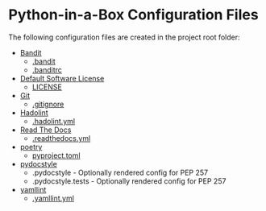 # Python-in-a-Box Configuration Files

The following configuration files are created in the project root folder:

- [Bandit](https://bandit.readthedocs.io/en/latest/)
  - [.bandit](../{{cookiecutter.project_slug}}/.bandit)
  - [.banditrc](../{{cookiecutter.project_slug}}/.bandit.rc)
- [Default Software License](https://docs.github.com/en/free-pro-team@latest/github/creating-cloning-and-archiving-repositories/licensing-a-repository)
  - [LICENSE](../{{cookiecutter.project_slug}}/LICENSE)
- [Git](https://git-scm.com/)
  - [.gitignore](../{{cookiecutter.project_slug}}/.gitignore)
- [Hadolint](https://github.com/hadolint/hadolint)
  - [.hadolint.yml](../{{cookiecutter.project_slug}}/.hadolint.yml)
- [Read The Docs](https://readthedocs.org/)
  - [.readthedocs.yml](../{{cookiecutter.project_slug}}/.readthedocs.yml)
- [poetry](https://python-poetry.org/)  
  - [pyproject.toml](../{{cookiecutter.project_slug}}/pyproject.toml)
- [pydocstyle](https://python-poetry.org/)  
  - .pydocstyle - Optionally rendered config for PEP 257
  - .pydocstyle.tests - Optionally rendered config for PEP 257
- [yamllint](https://github.com/adrienverge/yamllint)
  - [.yamllint.yml](../{{cookiecutter.project_slug}}/.yamllint.yml)  
